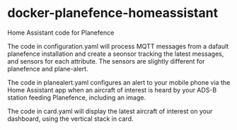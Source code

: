 # docker-planefence-homeassistant
Home Assistant code for Planefence

The code in configuration.yaml will process MQTT messages from a dafault planefence installation and create a seonsor tracking the latest messages, and sensors for each attribute.
The sensors are slightly different for planefence and plane-alert.

The code in planealert.yaml configures an alert to your mobile phone via the Home Assistant app when an aircraft of interest is heard by your ADS-B station feeding Planefence, including an image.

The code in card.yaml will display the latest aircraft of interest on your dashboard, using the vertical stack in card.

